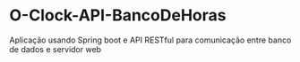 # O-Clock-API-BancoDeHoras
Aplicação usando Spring boot e API RESTful para comunicação entre banco de dados e servidor web
